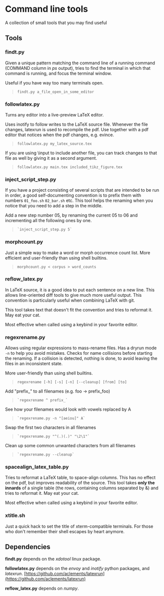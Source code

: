 # Command line tools

A collection of small tools that you may find useful

## Tools

### findt.py

Given a unique pattern matching the command line of a running command (COMMAND column in *ps* output),
tries to find the terminal in which that command is running, and focus the terminal window.

Useful if you have way too many terminals open.

> `findt.py a_file_open_in_some_editor`

### followlatex.py

Turns any editor into a live-preview LaTeX editor.

Uses inotify to follow writes to the LaTeX source file.
Whenever the file changes, latexrun is used to recompile the pdf.
Use together with a pdf editor that notices when the pdf changes,
e.g. evince.

> `followlatex.py my_latex_source.tex`

If you are using \input to include another file,
you can track changes to that file as well by giving it as a
second argument.


> `followlatex.py main.tex included_tikz_figure.tex`

### inject\_script\_step.py

If you have a project consisting of several scripts that are intended to be
run in order, a good self-documenting convention is to prefix them with
numbers `01_foo.sh` `02_bar.sh` etc. This tool helps the renaming when you
notice that you need to add a step in the middle.

Add a new step number 05, by renaming the current 05 to 06 and incrementing
all the following ones by one.

>     `inject_script_step.py 5`


### morphcount.py

Just a simple way to make a word or morph occurrence count list.
More efficient and user-friendly than using shell builtins.

> `morphcount.py < corpus > word_counts`

### reflow\_latex.py

In LaTeX source, it is a good idea to put each sentence on a new line.
This allows line-oriented diff tools to give much more useful output.
This convention is particularly useful when combining LaTeX with git.

This tool takes text that doesn't fit the convention and tries to reformat it.
May eat your cat.

Most effective when called using a keybind in your favorite editor.

### regexrename.py

Allows using regular expressions to mass-rename files.
Has a dryrun mode `-n` to help you avoid mistakes.
Checks for name collisions before starting the renaming.
If a collision is detected, nothing is done, to avoid leaving the
files in an inconsistent state.

More user-friendly than using shell builtins.

> `regexrename [-h] [-s] [-n] [--cleanup] [from] [to]`

Add "prefix\_" to all filenames (e.g. foo -> prefix\_foo)
>     `regexrename ^ prefix_`

See how your filenames would look with vowels replaced by A
>     `regexrename.py -n "[aeiou]" A`

Swap the first two characters in all filenames
>     `regexrename.py "^(.)(.)" "\2\1"`

Clean up some common unwanted characters from all filenames
>     `regexrename.py --cleanup`

### spacealign\_latex\_table.py

Tries to reformat a LaTeX table, to space-align columns.
This has no effect on the pdf, but improves readability of the source.
This tool takes **only the innards** of a single table
(the rows, containing columns separated by &)
and tries to reformat it.
May eat your cat.

Most effective when called using a keybind in your favorite editor.

### xtitle.sh

Just a quick hack to set the title of xterm-compatible terminals.
For those who don't remember their shell escapes by heart anymore.

## Dependencies

**findt.py** depends on the *xdotool* linux package.

**followlatex.py** depends on the *envoy* and *inotify* python packages, and *latexrun*.
[https://github.com/aclements/latexrun](https://github.com/aclements/latexrun)

**reflow\_latex.py** depends on *numpy*.
